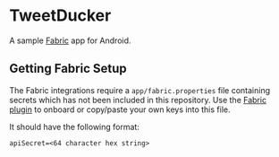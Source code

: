 # TweetDucker
A sample [Fabric] app for Android.


## Getting Fabric Setup
The Fabric integrations require a `app/fabric.properties` file containing secrets which has not been
included in this repository. Use the [Fabric plugin] to onboard or copy/paste your own keys into
this file.

It should have the following format:

    apiSecret=<64 character hex string>


[Fabric]: https://fabric.io
[Fabric plugin]: https://get.fabric.io/android